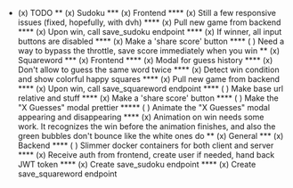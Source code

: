 * (x) TODO
** (x) Sudoku 
*** (x) Frontend
**** (x) Still a few responsive issues (fixed, hopefully, with dvh)
**** (x) Pull new game from backend
**** (x) Upon win, call save_sudoku endpoint
**** (x) If winner, all input buttons are disabled
**** (x) Make a 'share score' button
**** ( ) Need a way to bypass the throttle, save score immediately when you win
** (x) Squareword
*** (x) Frontend
**** (x) Modal for guess history
**** (x) Don't allow to guess the same word twice
**** (x) Detect win condition and show colorful happy squares
**** (x) Pull new game from backend
**** (x) Upon win, call save_squareword endpoint
**** ( ) Make base url relative and stuff
**** (x) Make a 'share score' button
**** ( ) Make the "X Guesses" modal prettier
***** ( ) Animate the "X Guesses" modal appearing and disappearing
**** (x) Animation on win needs some work. It recognizes the win before the animation finishes, and also the green bubbles don't bounce like the white ones do
** (x) General
*** (x) Backend
**** ( ) Slimmer docker containers for both client and server
**** (x) Receive auth from frontend, create user if needed, hand back JWT token
**** (x) Create save_sudoku endpoint
**** (x) Create save_squareword endpoint
